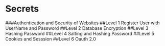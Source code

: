 # Secrets
###Authentication and Security of Websites
##Level 1
Register User with UserName and Password
##Level 2
Database Encryption
##Level 3
Hashing Password
##Level 4
Salting and Hashing Password
##Level 5
Cookies and Sesssion
##Level 6 
Oauth 2.0
